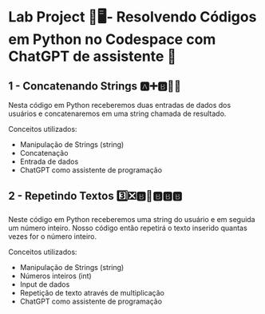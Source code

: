 # Lab Project 🧪🖥️- Resolvendo Códigos em Python no Codespace com ChatGPT de assistente 🤖

## 1 - Concatenando Strings 🅰️➕🅱️🟰🆎
Nesta código em Python receberemos duas entradas de dados dos usuários e concatenaremos em uma string chamada de resultado.

Conceitos utilizados:
- Manipulação de Strings (string)
- Concatenação
- Entrada de dados
- ChatGPT como assistente de programação

## 2 - Repetindo Textos 3️⃣❎🅱️🟰🅱️🅱️🅱️ 
Neste código em Python receberemos uma string do usuário e em seguida um número inteiro. Nosso código então repetirá o texto inserido quantas vezes for o número inteiro.

Conceitos utilizados:
- Manipulação de Strings (string)
- Números inteiros (int)
- Input de dados 
- Repetição de texto através de multiplicação
- ChatGPT como assistente de programação